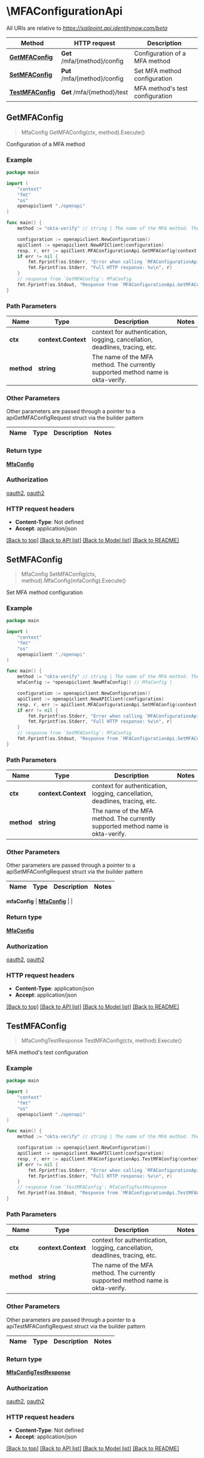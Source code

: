 # \MFAConfigurationApi

All URIs are relative to *https://sailpoint.api.identitynow.com/beta*

Method | HTTP request | Description
------------- | ------------- | -------------
[**GetMFAConfig**](MFAConfigurationApi.md#GetMFAConfig) | **Get** /mfa/{method}/config | Configuration of a MFA method
[**SetMFAConfig**](MFAConfigurationApi.md#SetMFAConfig) | **Put** /mfa/{method}/config | Set MFA method configuration
[**TestMFAConfig**](MFAConfigurationApi.md#TestMFAConfig) | **Get** /mfa/{method}/test | MFA method&#39;s test configuration



## GetMFAConfig

> MfaConfig GetMFAConfig(ctx, method).Execute()

Configuration of a MFA method



### Example

```go
package main

import (
    "context"
    "fmt"
    "os"
    openapiclient "./openapi"
)

func main() {
    method := "okta-verify" // string | The name of the MFA method. The currently supported method name is okta-verify.

    configuration := openapiclient.NewConfiguration()
    apiClient := openapiclient.NewAPIClient(configuration)
    resp, r, err := apiClient.MFAConfigurationApi.GetMFAConfig(context.Background(), method).Execute()
    if err != nil {
        fmt.Fprintf(os.Stderr, "Error when calling `MFAConfigurationApi.GetMFAConfig``: %v\n", err)
        fmt.Fprintf(os.Stderr, "Full HTTP response: %v\n", r)
    }
    // response from `GetMFAConfig`: MfaConfig
    fmt.Fprintf(os.Stdout, "Response from `MFAConfigurationApi.GetMFAConfig`: %v\n", resp)
}
```

### Path Parameters


Name | Type | Description  | Notes
------------- | ------------- | ------------- | -------------
**ctx** | **context.Context** | context for authentication, logging, cancellation, deadlines, tracing, etc.
**method** | **string** | The name of the MFA method. The currently supported method name is okta-verify. | 

### Other Parameters

Other parameters are passed through a pointer to a apiGetMFAConfigRequest struct via the builder pattern


Name | Type | Description  | Notes
------------- | ------------- | ------------- | -------------


### Return type

[**MfaConfig**](MfaConfig.md)

### Authorization

[oauth2](../README.md#oauth2), [oauth2](../README.md#oauth2)

### HTTP request headers

- **Content-Type**: Not defined
- **Accept**: application/json

[[Back to top]](#) [[Back to API list]](../README.md#documentation-for-api-endpoints)
[[Back to Model list]](../README.md#documentation-for-models)
[[Back to README]](../README.md)


## SetMFAConfig

> MfaConfig SetMFAConfig(ctx, method).MfaConfig(mfaConfig).Execute()

Set MFA method configuration



### Example

```go
package main

import (
    "context"
    "fmt"
    "os"
    openapiclient "./openapi"
)

func main() {
    method := "okta-verify" // string | The name of the MFA method. The currently supported method name is okta-verify.
    mfaConfig := *openapiclient.NewMfaConfig() // MfaConfig | 

    configuration := openapiclient.NewConfiguration()
    apiClient := openapiclient.NewAPIClient(configuration)
    resp, r, err := apiClient.MFAConfigurationApi.SetMFAConfig(context.Background(), method).MfaConfig(mfaConfig).Execute()
    if err != nil {
        fmt.Fprintf(os.Stderr, "Error when calling `MFAConfigurationApi.SetMFAConfig``: %v\n", err)
        fmt.Fprintf(os.Stderr, "Full HTTP response: %v\n", r)
    }
    // response from `SetMFAConfig`: MfaConfig
    fmt.Fprintf(os.Stdout, "Response from `MFAConfigurationApi.SetMFAConfig`: %v\n", resp)
}
```

### Path Parameters


Name | Type | Description  | Notes
------------- | ------------- | ------------- | -------------
**ctx** | **context.Context** | context for authentication, logging, cancellation, deadlines, tracing, etc.
**method** | **string** | The name of the MFA method. The currently supported method name is okta-verify. | 

### Other Parameters

Other parameters are passed through a pointer to a apiSetMFAConfigRequest struct via the builder pattern


Name | Type | Description  | Notes
------------- | ------------- | ------------- | -------------

 **mfaConfig** | [**MfaConfig**](MfaConfig.md) |  | 

### Return type

[**MfaConfig**](MfaConfig.md)

### Authorization

[oauth2](../README.md#oauth2), [oauth2](../README.md#oauth2)

### HTTP request headers

- **Content-Type**: application/json
- **Accept**: application/json

[[Back to top]](#) [[Back to API list]](../README.md#documentation-for-api-endpoints)
[[Back to Model list]](../README.md#documentation-for-models)
[[Back to README]](../README.md)


## TestMFAConfig

> MfaConfigTestResponse TestMFAConfig(ctx, method).Execute()

MFA method's test configuration



### Example

```go
package main

import (
    "context"
    "fmt"
    "os"
    openapiclient "./openapi"
)

func main() {
    method := "okta-verify" // string | The name of the MFA method. The currently supported method name is okta-verify.

    configuration := openapiclient.NewConfiguration()
    apiClient := openapiclient.NewAPIClient(configuration)
    resp, r, err := apiClient.MFAConfigurationApi.TestMFAConfig(context.Background(), method).Execute()
    if err != nil {
        fmt.Fprintf(os.Stderr, "Error when calling `MFAConfigurationApi.TestMFAConfig``: %v\n", err)
        fmt.Fprintf(os.Stderr, "Full HTTP response: %v\n", r)
    }
    // response from `TestMFAConfig`: MfaConfigTestResponse
    fmt.Fprintf(os.Stdout, "Response from `MFAConfigurationApi.TestMFAConfig`: %v\n", resp)
}
```

### Path Parameters


Name | Type | Description  | Notes
------------- | ------------- | ------------- | -------------
**ctx** | **context.Context** | context for authentication, logging, cancellation, deadlines, tracing, etc.
**method** | **string** | The name of the MFA method. The currently supported method name is okta-verify. | 

### Other Parameters

Other parameters are passed through a pointer to a apiTestMFAConfigRequest struct via the builder pattern


Name | Type | Description  | Notes
------------- | ------------- | ------------- | -------------


### Return type

[**MfaConfigTestResponse**](MfaConfigTestResponse.md)

### Authorization

[oauth2](../README.md#oauth2), [oauth2](../README.md#oauth2)

### HTTP request headers

- **Content-Type**: Not defined
- **Accept**: application/json

[[Back to top]](#) [[Back to API list]](../README.md#documentation-for-api-endpoints)
[[Back to Model list]](../README.md#documentation-for-models)
[[Back to README]](../README.md)

